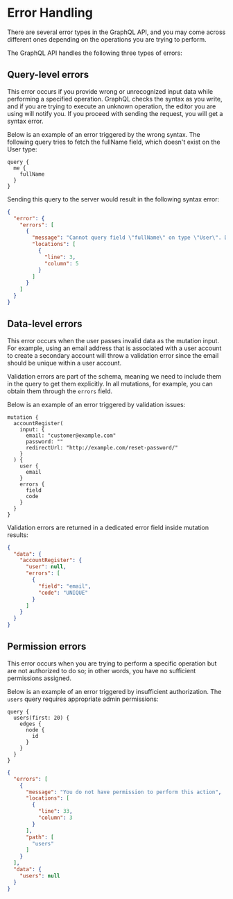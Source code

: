 # Error Handling

There are several error types in the GraphQL API, and you may come across different ones depending on the operations you are trying to perform.

The GraphQL API handles the following three types of errors:

## Query-level errors

This error occurs if you provide wrong or unrecognized input data while performing a specified operation. GraphQL checks the syntax as you write, and if you are trying to execute an unknown operation, the editor you are using will notify you. If you proceed with sending the request, you will get a syntax error.

Below is an example of an error triggered by the wrong syntax. The following query tries to fetch the fullName field, which doesn't exist on the User type:


```
query {
  me {
    fullName
  }
}
```

Sending this query to the server would result in the following syntax error:

```json
{
  "error": {
    "errors": [
      {
        "message": "Cannot query field \"fullName\" on type \"User\". Did you mean \"firstName\" or \"lastName\"?",
        "locations": [
          {
            "line": 3,
            "column": 5
          }
        ]
      }
    ]
  }
}
```

## Data-level errors

This error occurs when the user passes invalid data as the mutation input. For example, using an email address that is associated with a user account to create a secondary account will throw a validation error since the email should be unique within a user account.

Validation errors are part of the schema, meaning we need to include them in the query to get them explicitly. In all mutations, for example, you can obtain them through the `errors` field.

Below is an example of an error triggered by validation issues:

```
mutation {
  accountRegister(
    input: {
      email: "customer@example.com"
      password: ""
      redirectUrl: "http://example.com/reset-password/"
    }
  ) {
    user {
      email
    }
    errors {
      field
      code
    }
  }
}
```

Validation errors are returned in a dedicated error field inside mutation results:

```json
{
  "data": {
    "accountRegister": {
      "user": null,
      "errors": [
        {
          "field": "email",
          "code": "UNIQUE"
        }
      ]
    }
  }
}
```

## Permission errors

This error occurs when you are trying to perform a specific operation but are not authorized to do so; in other words, you have no sufficient permissions assigned.

Below is an example of an error triggered by insufficient authorization. The `users` query requires appropriate admin permissions:

```
query {
  users(first: 20) {
    edges {
      node {
        id
      }
    }
  }
}
```

```json
{
  "errors": [
    {
      "message": "You do not have permission to perform this action",
      "locations": [
        {
          "line": 33,
          "column": 3
        }
      ],
      "path": [
        "users"
      ]
    }
  ],
  "data": {
    "users": null
  }
}
```
